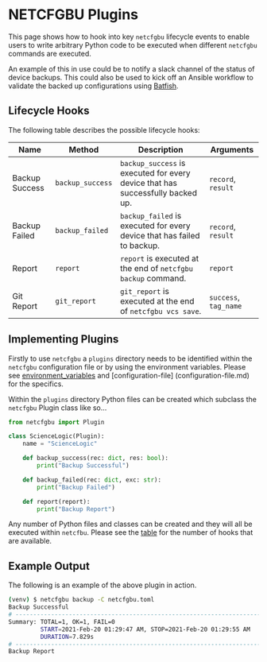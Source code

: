 # NETCFGBU Plugins

This page shows how to hook into key `netcfgbu` lifecycle events to enable users to write arbitrary Python code to be
executed when different `netcfgbu` commands are executed.

An example of this in use could be to notify a slack channel of the status of device backups. This could also be used to
kick off an Ansible workflow to validate the backed up configurations using [Batfish](https://github.com/batfish/batfish).

## Lifecycle Hooks

The following table describes the possible lifecycle hooks:

| Name | Method | Description | Arguments |
| --- | --- | --- | --- |
| Backup Success | `backup_success` | `backup_success` is executed for every device that has successfully backed up. | `record`, `result` |
| Backup Failed | `backup_failed` | `backup_failed` is executed for every device that has failed to backup. | `record`, `result` |
| Report | `report` | `report` is executed at the end of `netcfgbu backup` command. | `report` |
| Git Report | `git_report` | `git_report` is executed at the end of `netcfgbu vcs save`. | `success`, `tag_name` |

## Implementing Plugins

Firstly to use `netcfgbu` a `plugins` directory needs to be identified within the `netcfgbu` configuration file or by
using the environment variables. Please see [environment_variables](environment_variables.md) and [configuration-file]
(configuration-file.md) for the specifics.

Within the `plugins` directory Python files can be created which subclass the `netcfgbu` Plugin class like so...

```python
from netcfgbu import Plugin

class ScienceLogic(Plugin):
    name = "ScienceLogic"

    def backup_success(rec: dict, res: bool):
        print("Backup Successful")

    def backup_failed(rec: dict, exc: str):
        print("Backup Failed")

    def report(report):
        print("Backup Report")
```

Any number of Python files and classes can be created and they will all be executed within `netcfbu`.
Please see the [table](#lifecycle-hooks) for the number of hooks that are available.

## Example Output

The following is an example of the above plugin in action.

```bash
(venv) $ netcfgbu backup -C netcfgbu.toml
Backup Successful
# ------------------------------------------------------------------------------
Summary: TOTAL=1, OK=1, FAIL=0
         START=2021-Feb-20 01:29:47 AM, STOP=2021-Feb-20 01:29:55 AM
         DURATION=7.829s
# ------------------------------------------------------------------------------
Backup Report
```
